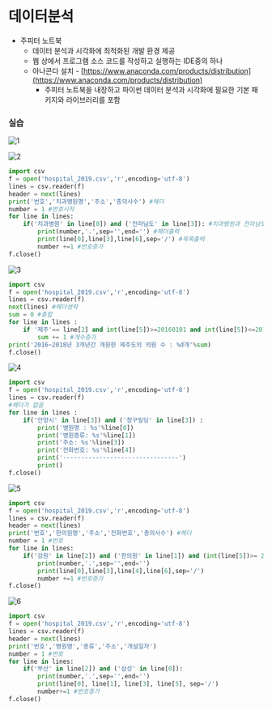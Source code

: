 # 데이터분석

- 주피터 노트북
    - 데이터 분석과 시각화에 최적화된 개발 환경 제공
    - 웹 상에서 프로그램 소스 코드를 작성하고 실행하는 IDE중의 하나
    - 아나콘다 설치 - [https://www.anaconda.com/products/distribution](https://www.anaconda.com/products/distribution)
        - 주피터 노트북을 내장하고 파이썬 데이터 분석과 시각화에 필요한 기본 패키지와 라이브러리를 포함

### 실습

![1](https://user-images.githubusercontent.com/81155572/167564960-20747e2f-c352-4c7c-8f18-7fec093bf63a.PNG)

![2](https://user-images.githubusercontent.com/81155572/167564963-51b2ccca-f39f-421e-b1a0-497ccfaf25aa.PNG)

```python
import csv
f = open('hospital_2019.csv','r',encoding='utf-8') 
lines = csv.reader(f)
header = next(lines) 
print('번호','치과병원명','주소','총의사수') #헤더
number = 1 #번호시작
for line in lines:
    if('치과병원' in line[0]) and ('전라남도' in line[3]): #치과병원과 전라남도가 포함
        print(number,'.',sep='',end='') #헤더출력
        print(line[0],line[3],line[6],sep='/') #목록출력
        number +=1 #번호증가
f.close()
```
![3](https://user-images.githubusercontent.com/81155572/167564978-68ae1041-3896-4fc7-9948-be38e879df72.PNG)


```python
import csv
f = open('hospital_2019.csv','r',encoding='utf-8')
lines = csv.reader(f)
next(lines) #헤더생략
sum = 0 #총합
for line in lines :
    if '제주'== line[2] and int(line[5])>=20160101 and int(line[5])<=20181231 and '의원' == line[1]:
        sum += 1 #개수증가
print('2016~2018년 3개년간 개원한 제주도의 의원 수 : %d개'%sum)
f.close()
```

![4](https://user-images.githubusercontent.com/81155572/167564990-29d790c3-bed8-4afe-b54a-26a46aca874d.PNG)

```python
import csv
f = open('hospital_2019.csv','r',encoding='utf-8')
lines = csv.reader(f)
#헤더가 없음
for line in lines :
    if('안양시' in line[3]) and ('청구빌딩' in line[3]) :
        print('병원명 : %s'%line[0])
        print('병원종류: %s'%line[1])
        print('주소: %s'%line[3])
        print('전화번호: %s'%line[4])
        print('--------------------------------')
        print()
f.close()
```

![5](https://user-images.githubusercontent.com/81155572/167564994-08b3e710-a6bc-48a9-81be-fdcc51969886.PNG)

```python
import csv
f = open('hospital_2019.csv','r',encoding='utf-8')
lines = csv.reader(f)
header = next(lines)
print('번호','한의원명','주소','전화번호','총의사수') #헤더
number = 1 #번호
for line in lines:
    if('강원' in line[2]) and ('한의원' in line[1]) and (int(line[5])>= 20190101 and int(line[5]) <=20191231):
        print(number,'.',sep='',end='')
        print(line[0],line[3],line[4],line[6],sep='/')
        number +=1 #번호증가
f.close()
```

![6](https://user-images.githubusercontent.com/81155572/167565003-1ca87c09-4edc-4551-8211-62ee2ffac5f3.PNG)

```python
import csv
f = open('hospital_2019.csv','r',encoding='utf-8')
lines = csv.reader(f)
header = next(lines)
print('번호','병원명','종류','주소','개설일자')
number = 1 #번호
for line in lines:
    if('부산' in line[2]) and ('삼성' in line[0]):
        print(number,'.',sep='',end='')
        print(line[0], line[1], line[3], line[5], sep='/')
        number+=1 #번호증가
f.close()
```

